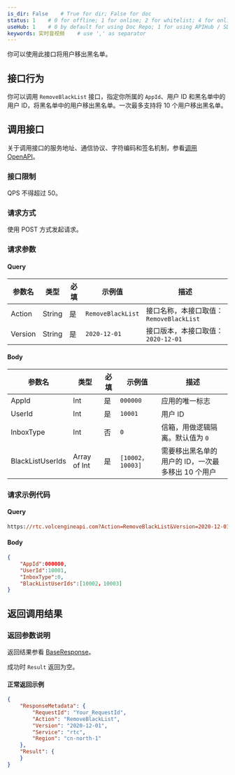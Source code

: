 ```yaml
---
is_dir: False    # True for dir; False for doc
status: 1    # 0 for offline; 1 for online; 2 for whitelist; 4 for online but hidden in TOC
useHub: 1    # 0 by default for using Doc Repo; 1 for using APIHub / SDKHub.
keywords: 实时音视频    # use ',' as separator
---
```


你可以使用此接口将用户移出黑名单。
## 接口行为

你可以调用 `RemoveBlackList` 接口，指定你所属的 `AppId`、用户 ID 和黑名单中的用户 ID，将黑名单中的用户移出黑名单。一次最多支持将 10 个用户移出黑名单。

## 调用接口

关于调用接口的服务地址、通信协议、字符编码和签名机制，参看[调用 OpenAPI](412251)。

### 接口限制

QPS 不得超过 50。

### 请求方式

使用 POST 方式发起请求。

### 请求参数

#### Query

| 参数名 | 类型 | 必填 | 示例值 | 描述 |
| --- | --- | --- | --- | --- |
| Action | String | 是 | `RemoveBlackList` | 接口名称，本接口取值：`RemoveBlackList` |
| Version | String | 是 | `2020-12-01` | 接口版本，本接口取值：`2020-12-01` |

#### Body

| 参数名 | 类型 | 必填 | 示例值 | 描述 |
| --- | --- | --- | --- | --- |
| AppId | Int | 是 | `000000` | 应用的唯一标志 |
| UserId | Int | 是 | `10001` | 用户 ID |
| InboxType | Int | 否 | `0` | 信箱，用做逻辑隔离。默认值为 `0` |
| BlackListUserIds | Array of Int | 是 | `[10002，10003]` | 需要移出黑名单的用户的 ID，一次最多移出 10 个用户 |


### 请求示例代码

#### Query

```postscript
https://rtc.volcengineapi.com?Action=RemoveBlackList&Version=2020-12-01
```

#### Body

```json
{
    "AppId":000000,
    "UserId":10001,
    "InboxType":0,
    "BlackListUserIds":[10002，10003]
}
```

## 返回调用结果

### 返回参数说明

返回结果参看 [BaseResponse](192711#baseresponse)。

成功时 `Result` 返回为空。


#### **正常返回示例**

```json
{
    "ResponseMetadata": {
        "RequestId": "Your_RequestId",
        "Action": "RemoveBlackList",
        "Version": "2020-12-01",
        "Service": "rtc",
        "Region": "cn-north-1"
    },
    "Result": {
    }
}
```
